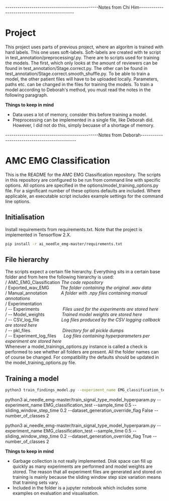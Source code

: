 ----------------------------------------------Notes from Chi Him----------------------------------------------
# Project
This project uses parts of previous project, where an algoritm is trained with hard labels. This one uses soft-labels. Soft-labels are created with te script in test_annotation/preprocessing/.py. There are to scripts used for training the models. The first, which only looks at the amount of reviewers can be found in test_annotation/Stage.correct.py. The other can be found in test_annotation/Stage.correct.smooth_shuffle.py. To be able to train a model, the other patient files will have to be uploaded locally. Parameters, paths etc. can be changed in the files for training the models. To train a model according to Deborah's method, you must read the notes in the following paragraph.

**Things to keep in mind**
- Data uses a lot of memory, consider this before training a model.
- Preprocessing can be implemented in a single file, like Deborah did. However, I did not do this, simply becuase of a shortage of memory.

----------------------------------------------Notes from Deborah----------------------------------------------
# AMC EMG Classification 

This is the README for the AMC EMG Classification repository. 
The scripts in this repository are configured
to be run from command line with specific options. All options are specified in the options/model_training_options.py 
file. For a significant number of these options defaults are included. Where applicable, an executable script includes example
settings for the command line options. 

## Initialisation
Install requirements from requirements.txt. Note that the project is implemented in Tensorflow 2.X. 
```bash
pip install -r ai_needle_emg-master/requirements.txt
```

## File hierarchy
The scripts expect a certain file hierarchy. Everything sits in a certain base folder and from here the following hierarchy is used:\
/ AMC_EMG_Classification _The code repository_\
/ Exported_wav_EMG  &nbsp;&nbsp;&nbsp;&nbsp;&nbsp;&nbsp;&nbsp;     _The folder containing the original .wav data_\
/ Manual_annotation &nbsp;&nbsp;&nbsp;&nbsp;&nbsp;&nbsp;&nbsp;&nbsp;&nbsp; _A folder with .npy files containing manual annotations_\
/ Experimentation\
/ -- Experiments &nbsp;&nbsp;&nbsp;&nbsp;&nbsp;&nbsp;&nbsp;&nbsp;&nbsp;&nbsp;&nbsp;&nbsp;&nbsp;&nbsp;&nbsp;&nbsp;&nbsp; _Files used for the experiments are stored here_ \
/ -- Model_weights &nbsp;&nbsp;&nbsp;&nbsp;&nbsp;&nbsp;&nbsp;&nbsp;&nbsp;&nbsp;&nbsp;&nbsp;&nbsp;_Trained model weights are stored here_\
/ -- CSV_log_file &nbsp;&nbsp;&nbsp;&nbsp;&nbsp;&nbsp;&nbsp;&nbsp;&nbsp;&nbsp;&nbsp;&nbsp;&nbsp;&nbsp;&nbsp;&nbsp;&nbsp;_Log files produced by the CSV logging callback are stored here_\
/ -- pkl_files &nbsp;&nbsp;&nbsp;&nbsp;&nbsp;&nbsp;&nbsp;&nbsp;&nbsp;&nbsp;&nbsp;&nbsp;&nbsp;&nbsp;&nbsp;&nbsp;&nbsp;&nbsp;&nbsp;&nbsp;&nbsp;&nbsp;&nbsp;&nbsp;&nbsp;_Directory for all pickle dumps_\
/ -- Experiment_log_files &nbsp;&nbsp;&nbsp;&nbsp; _Log files containing hyperparameters per experiment are stored here_\
Whenever a model_trainings_options.py instance is called a check is performed to see whether all folders are present. All the folder names can of course be changed. For compatibility the defaults should be updated in the model_training_options.py file. 

## Training a model

```bash
python3 train_findings_model.py --experiment_name EMG_classification_test --sample_time 0.5 --sliding_window_step_time 0.2 --dataset_generation_override_flag False --number_of_classes 2
```

python3 ai_needle_emg-master/train_signal_type_model_hyperparam.py --experiment_name EMG_classification_test --sample_time 0.5 --sliding_window_step_time 0.2 --dataset_generation_override_flag False --number_of_classes 2

python3 ai_needle_emg-master/train_signal_type_model_hyperparam.py --experiment_name EMG_classification_test --sample_time 0.5 --sliding_window_step_time 0.2 --dataset_generation_override_flag True --number_of_classes 2

**Things to keep in mind**
- Garbage collection is not really implemented. Disk space can fill up quickly as many experiments are performed and model weights are stored. 
  The reason that all experiment files are generated and stored on training is mainly because the sliding window step size variation means that 
  training sets vary.
- Included in the folder is a jupyter notebook which includes some examples on evaluation and visualisation. 


